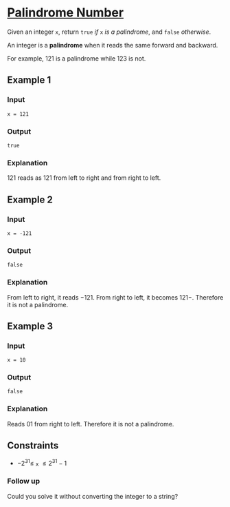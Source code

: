 # [Palindrome Number](https://leetcode.com/problems/palindrome-number)

Given an integer `x`, return `true` _if_ `x` _is a palindrome_, and `false` _otherwise_.

An integer is a **palindrome** when it reads the same forward and backward.

For example, $121$ is a palindrome while $123$ is not.

## Example 1

### Input

	x = 121

### Output

	true

### Explanation

$121$ reads as $121$ from left to right and from right to left.

## Example 2

### Input

	x = -121

### Output

	false

### Explanation

From left to right, it reads $-121$. From right to left, it becomes $121-$. Therefore it is not a palindrome.

## Example 3

### Input

	x = 10

### Output

	false

### Explanation

Reads $01$ from right to left. Therefore it is not a palindrome.

## Constraints

- $-2^{31} \leq$ `x` $\leq 2^{31} - 1$

### Follow up

Could you solve it without converting the integer to a string?
